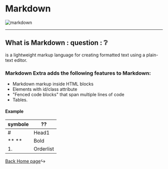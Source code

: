 # **Markdown**
 ![markdown](https://upload.wikimedia.org/wikipedia/commons/thumb/4/48/Markdown-mark.svg/1200px-Markdown-mark.svg.png)
 
___
 ## What is Markdown : question : :grey_question:
  is a lightweight markup language for creating formatted text using a plain-text editor. 
  
  ### Markdown Extra adds the following features to Markdown: 
   -  Markdown markup inside HTML blocks
   -  Elements with id/class attribute
   - "Fenced code blocks" that span multiple lines of code
   - Tables.
   
   #### Example  
   | symbole  | ??   |
| ------- | ------- |
| # | Head1  |
| **  ** | Bold  |
| 1.| Orderlist  |

[Back Home page](https://github.com/RahafALBAKKAR/Raeding-Note):arrow_right_hook:
   
 

